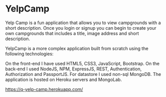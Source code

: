 # YelpCamp

Yelp Camp is a fun application that allows you to view campgrounds with a short description. Once you login or signup you can begin to create your own campgrounds that includes a title, image address and short description.

YelpCamp is a more complex application built from scratch using the following technologies:

On the front-end I have used HTML5, CSS3, JavaScript, Bootstrap. On the back-end I used NodeJS, NPM, ExpressJS, REST, Authentication, Authorization and PassportJS. For datastore I used non-sql MongoDB.
The application is hosted on Heroku servers and MongoLab.

https://q-yelp-camp.herokuapp.com/
